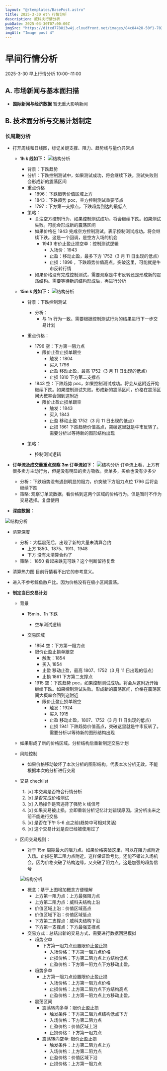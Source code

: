 ```yaml
---
layout: "@/templates/BasePost.astro"
title: 2025-3-30 eth 行情分析
description: 威科夫行情分析
pubDate: 2025-03-30T07:00:00Z
imgSrc: "https://d1txd7788i3w4j.cloudfront.net/images/84c84428-50f1-7025-b778-548a97e9da87/2025-03-28/1743205761067-tradingview15m.jpg"
imgAlt: "Image post 4"
---
```


# 早间行情分析

2025-3-30 早上行情分析 10:00-:11:00

## A. 市场新闻与基本面扫描

- **国际新闻与经济数据**
  暂无重大影响新闻

## B. 技术面分析与交易计划制定

### 长周期分析

- 打开周线和日线图，标记关键支撑、阻力、趋势线与量价异常点

  - **1h k 线如下：**
    ![结构分析](https://d1txd7788i3w4j.cloudfront.net/images/84c84428-50f1-7025-b778-548a97e9da87/2025-03-28/1743205757808-tradingview1h.jpg)

    - 背景：下跌趋势
    - 分析：下跌控制测试中，如果测试成功，将会继续下跌。测试失败则会形成新的震荡区间
    - 重点价格
      - 1896：下跌趋势价值区域上方
      - 1843：下跌趋势 poc，空方控制测试重要节点
      - 1797：下方第一支撑点，下跌趋势到达的最低点
    - 策略：
      - 关注空方控制行为，如果控制测试成功，将会继续下跌。如果测试失败。可能会形成新的震荡区间
      - 如果价格在 1943 完成空方控制测试。表示控制测试成功。将会继续下跌。这是一个回调，是空方入场的机会
        - 1943 市价止盈止损空单：控制测试逻辑
          - 入场价：1943
          - 止盈：移动止盈，最多下方 1752（3 月 11 日出现的低点）
          - 止损：1896 ，下跌趋势价值高点。突破这里，可能就是牛市反转行情
      - 如果价格没有完成控制测试，需要观察是牛市反转还是形成新的震荡结构。需要等待新的结构形成后，再进行分析

  - **15m k 线如下：**
    ![结构分析](https://d1txd7788i3w4j.cloudfront.net/images/84c84428-50f1-7025-b778-548a97e9da87/2025-03-28/1743205761067-tradingview15m.jpg)

    - 背景：下跌控制测试
      - 分析：
        - 与 1h 行为一致。需要根据控制测试行为的结果进行下一步交易计划
    - 重点价格：

      - 1796 空：下方第一阻力点
        - 限价止盈止损单跟空
          - 触发：1804
          - 买入 1796
          - 止盈 移动止盈，最高 1752（3 月 11 日出现的低点）
          - 止损 1810 下方第二支撑点
      - 1843 空：下跌趋势 poc，如果控制测试成功。将会从这附近开始继续下跌。如果控制测试失败。形成新的震荡区间，价格在震荡区间大概率会回到这附近
        - 限价止盈止损单跟空
          - 触发：1843
          - 买入 1843
          - 止盈 移动止盈 1752（3 月 11 日出现的低点）
          - 止损 1861 下跌趋势价值高点，突破这里就是牛市反转了。需要分析以等待新的图形结构出现

    - 策略：
      - 控制测试逻辑

- **订单流及成交量重点观察**
  **3m 订单流如下：**
  ![结构分析](https://d1txd7788i3w4j.cloudfront.net/images/84c84428-50f1-7025-b778-548a97e9da87/2025-03-28/1743205757940-tradinglite3m.jpg)
  订单流上看，上方有很多卖方主动行为，但是没有明显的卖方吸收。卖单多，买单也没有少多少
  - 分析：下跌趋势没有遇到明显的阻力，价突破下方阻力点位 1796 后将会继续下跌
  - 策略: 观察订单流数据。看价格到这两个区域的价格行为。但是暂时不作为交易选择。复盘使用
- **深度数据：**

![结构分析](https://d1txd7788i3w4j.cloudfront.net/images/84c84428-50f1-7025-b778-548a97e9da87/2025-03-28/1743205757881-hyblock-liq-level.jpg)

- 清算深度

  - 分析：大幅震荡后，出现了新的大量未清算合约
    - 上方 1850、1875、1911、1948
    - 下方 没有未清算合约了
  - 策略： 1850 看起来跌无可跌？这个判断留待复盘

- 清算热力图
  目前行情看不出它的参考意义。

- 进入不参考鲸鱼散户比。因为价格没有在极小区间震荡。
- **制定当日交易计划**

  - 背景

    - 15min、1h 下跌
      - 空车测试逻辑
    - 交易区域

      - 1854 空：下方第一阻力点
      - 限价止盈止损单跟空
        - 触发：1854
        - 买入 1854
        - 止盈 移动止盈，最高 1807、1752（3 月 11 日出现的低点）
        - 止损 1861 下方第二支撑点
      - 1915 空：下跌趋势 poc，如果控制测试成功。将会从这附近开始继续下跌。如果控制测试失败。形成新的震荡区间，价格在震荡区间大概率会回到这附近
        - 限价止盈止损单跟空
          - 触发：1924
          - 买入 1915
          - 止盈 移动止盈，1807、1752（3 月 11 日出现的低点）
          - 止损 1941 下跌趋势价值高点，突破这里就是牛市反转了。需要分析以等待新的图形结构出现

  - 如果形成了新的价格区域。分析结构后重新制定交易计划

  - 风险控制
    - 如果价格移动破坏了本次分析的图形结构。代表本次分析无效。不能根据本次的分析进行交易
  - 交易 checklist

    1. [x] 本交易是否符合行情分析
    2. [x] 是否完成价格测试
    3. [x] 入场操作是否违背了强势 k 线信号
    4. [x] 如果交易被止损。立即重新分析记忆计划错误原因。没分析出来之前不能进行交易
    5. [x] 是否在下午 5-6 点之前(趋势中可相对灵活)
    6. [x] 这个交易计划是否已经被使用过了

  - 区间交易规则：

    - 对于 15m 周期最大的阻力点。如果价格突破这里，可以在阻力点附近入场。止损在第二阻力点附近。这样保证盈亏比。还能不错过入场机会，因为价格突破了结构边缘，又突破了阻力点。这是加强的趋势信号

    ![结构分析](https://d1txd7788i3w4j.cloudfront.net/images/84c84428-50f1-7025-b778-548a97e9da87/2025-03-28/1743167232237-tradingview15m.jpg)

    - 概念：基于上图增加概念方便理解
      - 上方第一阻力点：上方最强阻力点
      - 上方第二阻力点：威科夫结构上沿
      - 价值区域上沿：价值区域高点
      - 价值区域下沿：价值区域低点
      - 下方第二支撑点：威科夫结构下沿
      - 下方第一支撑点：下方最强支撑点
    - 交易方式：总结出新的交易方式，需要进行数据回溯模拟
      - 趋势空单
        - 下方第一阻力点设置限价止盈止损
          - 入场价格：下方第一阻力点价格
          - 止损价格：下方第二阻力点上方结构低点
          - 止盈价格：下方第一阻力点下方移动止盈。
      - 趋势多单
        - 上方第一阻力点设置限价止盈止损
          - 入场价格：上方第一阻力点价格
          - 止损价格：上方第二阻力点下方结构高点
          - 止盈价格：上方第一阻力点上方移动止盈。
      - 震荡区间
        - 震荡转向多单：限价止盈止损
          - 触发条件：下方第二阻力点结构低点下方
          - 入场价格：下方第二阻力点
          - 止盈价格：价值区域上沿
          - 止损价格：下方第一阻力点
        - 震荡转向空单: 限价止盈止损
          - 触发条件：上方第二阻力点上方
          - 入场价格：上方第二阻力点
          - 止盈价格：价值区域下沿
          - 止损价格：上方第一阻力点
